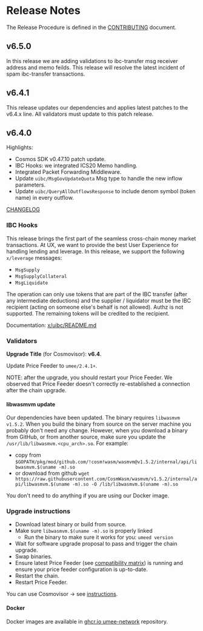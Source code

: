 <!-- markdownlint-disable MD013 -->
<!-- markdownlint-disable MD024 -->
<!-- markdownlint-disable MD040 -->

# Release Notes

The Release Procedure is defined in the [CONTRIBUTING](CONTRIBUTING.md#release-procedure) document.

## v6.5.0

In this release we are adding validations to ibc-transfer msg receiver address and memo feilds. This release will resolve the latest incident of spam ibc-transfer transactions.

## v6.4.1

This release updates our dependencies and applies latest patches to the v6.4.x line. All validators must update to this patch release.

## v6.4.0

Highlights:

- Cosmos SDK v0.47.10 patch update.
- IBC Hooks: we integrated ICS20 Memo handling.
- Integrated Packet Forwarding Middleware.
- Update `uibc/MsgGovUpdateQuota` Msg type to handle the new inflow parameters.
- Update `uibc/QueryAllOutflowsResponse` to include denom symbol (token name) in every outflow.

[CHANGELOG](CHANGELOG.md)

### IBC Hooks

This release brings the first part of the seamless cross-chain money market transactions. At UX, we want to provide the best User Experience for handling lending and leverage. In this release, we support the following `x/leverage` messages:

- `MsgSupply`
- `MsgSupplyCollateral`
- `MsgLiquidate`

The operation can only use tokens that are part of the IBC transfer (after any intermediate deductions) and the supplier / liquidator must be the IBC recipient (acting on someone else's behalf is not allowed). Authz is not supported. The remaining tokens will be credited to the recipient.

Documentation: [x/uibc/README.md](https://github.com/umee-network/umee/blob/v6.4.0/x/uibc/README.md#ibc-ics20-hooks)

### Validators

**Upgrade Title** (for Cosmovisor): **v6.4**.

Update Price Feeder to `umee/2.4.1+`.

NOTE: after the upgrade, you should restart your Price Feeder. We observed that Price Feeder doesn't correctly re-established a connection after the chain upgrade.

#### libwasmvm update

Our dependencies have been updated. The binary requires `libwasmvm v1.5.2`. When you build the binary from source on the server machine you probably don't need any change. However, when you download a binary from GitHub, or from another source, make sure you update the `/usr/lib/libwasmvm.<cpu_arch>.so`. For example:

- copy from `$GOPATH/pkg/mod/github.com/!cosm!wasm/wasmvm@v1.5.2/internal/api/libwasmvm.$(uname -m).so`
- or download from github `wget https://raw.githubusercontent.com/CosmWasm/wasmvm/v1.5.2/internal/api/libwasmvm.$(uname -m).so -O /lib/libwasmvm.$(uname -m).so`

You don't need to do anything if you are using our Docker image.

### Upgrade instructions

- Download latest binary or build from source.
- Make sure `libwasmvm.$(uname -m).so` is properly linked
  - Run the binary to make sure it works for you: `umeed version`
- Wait for software upgrade proposal to pass and trigger the chain upgrade.
- Swap binaries.
- Ensure latest Price Feeder (see [compatibility matrix](https://github.com/umee-network/umee/#release-compatibility-matrix)) is running and ensure your price feeder configuration is up-to-date.
- Restart the chain.
- Restart Price Feeder.

You can use Cosmovisor → see [instructions](https://github.com/umee-network/umee/#cosmovisor).

#### Docker

Docker images are available in [ghcr.io umee-network](https://github.com/umee-network/umee/pkgs/container/umeed) repository.
